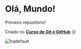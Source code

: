 # Olá, Mundo!
 Primeiro repositório!
 
 Criado no **[Curso de Git e GitHub](https://www.youtube.com/playlist?list=PLHz_AreHm4dm7ZULPAmadvNhH6vk9oNZA)** :wink:
 
 ![hqdefault](https://user-images.githubusercontent.com/70209002/98724552-af58ac00-2372-11eb-94fc-1080c357f481.jpg)
